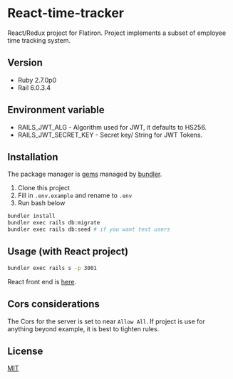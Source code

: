 # React-time-tracker

 React/Redux project for Flatiron.
 Project implements a subset of employee time tracking system.

 ## Version

  - Ruby 2.7.0p0
  - Rail 6.0.3.4

## Environment variable

  - RAILS_JWT_ALG - Algorithm used for JWT, it defaults to HS256.
  - RAILS_JWT_SECRET_KEY - Secret key/ String for JWT Tokens.


## Installation

The package manager is [gems](https://rubygems.org/) managed by [bundler](https://bundler.io/).

1. Clone this project
2. Fill in `.env.example` and rename to `.env`
3. Run bash below

```bash
bundler install
bundler exec rails db:migrate
bundler exec rails db:seed # if you want test users
```

## Usage (with React project)

```bash
bundler exec rails s -p 3001
```

React front end is [here](https://github.com/Anthonyntilelli/react-time-tracker-frontend).

## Cors considerations

The Cors for the server is set to near `Allow All`.  If project is use for anything beyond example, it is best to tighten rules.

## License
[MIT](https://choosealicense.com/licenses/mit/)
